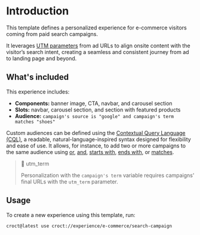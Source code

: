 # Introduction

This template defines a personalized experience for e-commerce visitors coming from paid search campaigns.

It leverages [UTM parameters](https://docs.croct.com/reference/cql/data-types/marketing?utm_medium=cli&utm_source=template&utm_campaign=00000000.CO.DE.e_commerce&utm_content=instagram_campaign) from ad URLs to align onsite content with the visitor’s search intent, creating a seamless and consistent journey from ad to landing page and beyond.

## What's included

This experience includes:

- **Components:** banner image, CTA, navbar, and carousel section
- **Slots:** navbar, carousel section, and section with featured products
- **Audience:** `campaign's source is "google" and campaign's term matches "shoes"`

Custom audiences can be defined using the [Contextual Query Language (CQL)](https://docs.croct.com/reference/cql/introduction?utm_medium=cli&utm_source=template&utm_campaign=00000000.CO.DE.e_commerce&utm_content=search_campaign), a readable, natural-language-inspired syntax designed for flexibility and ease of use. It allows, for instance, to add two or more campaigns to the same audience using [or](https://docs.croct.com/reference/cql/expressions/operations/logical#or), [and](https://docs.croct.com/reference/cql/expressions/operations/logical#and), [starts with](https://docs.croct.com/reference/cql/expressions/tests/string#starts-with), [ends with](https://docs.croct.com/reference/cql/expressions/tests/string#ends-with), or [matches](https://docs.croct.com/reference/cql/expressions/tests/string#matches).

> 💬 utm_term
>
> Personalization with the `campaign's term` variable requires campaigns' final URLs with the `utm_term` parameter.

## Usage

To create a new experience using this template, run:

```js-pm
croct@latest use croct://experience/e-commerce/search-campaign
```
